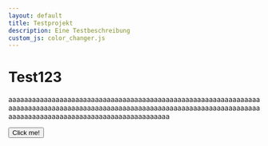 ```yaml
---
layout: default
title: Testprojekt
description: Eine Testbeschreibung
custom_js: color_changer.js
---
```

# Test123

aaaaaaaaaaaaaaaaaaaaaaaaaaaaaaaaaaaaaaaaaaaaaaaaaaaaaaaaaaaaaaaaaaaaaaaaaaaaaaaaaaaaaaaaaaaaaaaaaaaaaaaaaaaaaaaaaaaaaaaaaaaaaaaaaaaaaaaaaaaaaaaaaaaaaaaaaaaaaaaaaaaaaaaaa

<button type="button" onclick="ranColor()">Click me!</button>